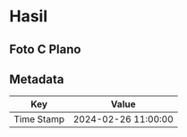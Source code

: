 # Hasil

## Foto C Plano


## Metadata

| Key        | Value               |
| ---------- | ------------------- |
| Time Stamp | 2024-02-26 11:00:00 |



